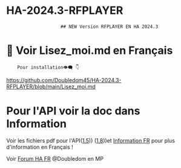

# HA-2024.3-RFPLAYER
						## NEW Version RFPLAYER EN HA 2024.3
# 🔎 Voir Lisez_moi.md en Français
		Pour installation👁‍🗨 👇
  https://github.com/Doubledom45/HA-2024.3-RFPLAYER/blob/main/Lisez_moi.md

# Pour l'API voir la doc dans Information

Voir les fichiers pdf pour l'API([1.5](https://github.com/Doubledom45/TEST-RFPLAYER/blob/main/Information/Specifications%20API%20RFPLAYER%20V1.15%20.pdf))) ([1.8](https://github.com/Doubledom45/TEST-RFPLAYER/blob/main/Information/rfplayer_api_v1.8.pdf)))et [Information FR](https://github.com/Doubledom45/TEST-RFPLAYER/blob/main/Information/installation.md) pour plus d'information en Français !

Voir [Forum HA FR](https://forum.hacf.fr/) @Doubledom en MP 
